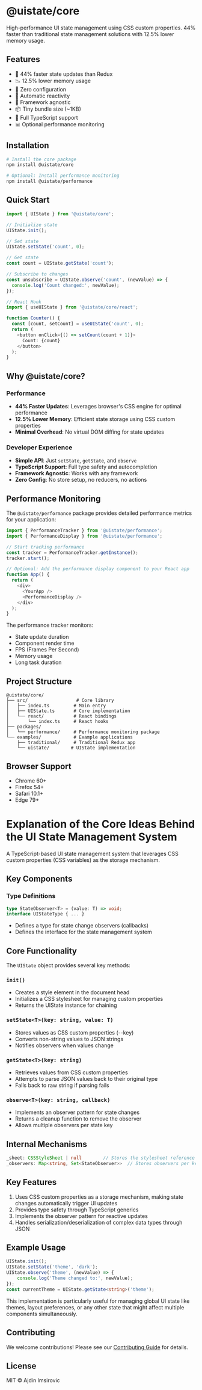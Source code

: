 # @uistate/core

High-performance UI state management using CSS custom properties. 44% faster than traditional state management solutions with 12.5% lower memory usage.

## Features

- 🚀 44% faster state updates than Redux
- 📉 12.5% lower memory usage
- 🎯 Zero configuration
- 🔄 Automatic reactivity
- 🎨 Framework agnostic
- 📦 Tiny bundle size (~1KB)
- 💪 Full TypeScript support
- 📊 Optional performance monitoring

## Installation

```bash
# Install the core package
npm install @uistate/core

# Optional: Install performance monitoring
npm install @uistate/performance
```

## Quick Start

```typescript
import { UIState } from '@uistate/core';

// Initialize state
UIState.init();

// Set state
UIState.setState('count', 0);

// Get state
const count = UIState.getState('count');

// Subscribe to changes
const unsubscribe = UIState.observe('count', (newValue) => {
  console.log('Count changed:', newValue);
});

// React Hook
import { useUIState } from '@uistate/core/react';

function Counter() {
  const [count, setCount] = useUIState('count', 0);
  return (
    <button onClick={() => setCount(count + 1)}>
      Count: {count}
    </button>
  );
}
```

## Why @uistate/core?

### Performance

- **44% Faster Updates**: Leverages browser's CSS engine for optimal performance
- **12.5% Lower Memory**: Efficient state storage using CSS custom properties
- **Minimal Overhead**: No virtual DOM diffing for state updates

### Developer Experience

- **Simple API**: Just `setState`, `getState`, and `observe`
- **TypeScript Support**: Full type safety and autocompletion
- **Framework Agnostic**: Works with any framework
- **Zero Config**: No store setup, no reducers, no actions

## Performance Monitoring

The `@uistate/performance` package provides detailed performance metrics for your application:

```typescript
import { PerformanceTracker } from '@uistate/performance';
import { PerformanceDisplay } from '@uistate/performance';

// Start tracking performance
const tracker = PerformanceTracker.getInstance();
tracker.start();

// Optional: Add the performance display component to your React app
function App() {
  return (
    <div>
      <YourApp />
      <PerformanceDisplay />
    </div>
  );
}
```

The performance tracker monitors:
- State update duration
- Component render time
- FPS (Frames Per Second)
- Memory usage
- Long task duration

## Project Structure

```
@uistate/core/
├── src/                  # Core library
│   ├── index.ts         # Main entry
│   ├── UIState.ts       # Core implementation
│   └── react/           # React bindings
│       └── index.ts     # React hooks
├── packages/
│   └── performance/     # Performance monitoring package
└── examples/            # Example applications
    ├── traditional/     # Traditional Redux app
    └── uistate/        # UIState implementation
```

## Browser Support

- Chrome 60+
- Firefox 54+
- Safari 10.1+
- Edge 79+

# Explanation of the Core Ideas Behind the UI State Management System

A TypeScript-based UI state management system that leverages CSS custom properties (CSS variables) as the storage mechanism.

## Key Components

### Type Definitions

```typescript
type StateObserver<T> = (value: T) => void;
interface UIStateType { ... }
```

- Defines a type for state change observers (callbacks)
- Defines the interface for the state management system

## Core Functionality

The `UIState` object provides several key methods:

### `init()`
- Creates a style element in the document head
- Initializes a CSS stylesheet for managing custom properties
- Returns the UIState instance for chaining

### `setState<T>(key: string, value: T)`
- Stores values as CSS custom properties (--key)
- Converts non-string values to JSON strings
- Notifies observers when values change

### `getState<T>(key: string)`
- Retrieves values from CSS custom properties
- Attempts to parse JSON values back to their original type
- Falls back to raw string if parsing fails

### `observe<T>(key: string, callback)`
- Implements an observer pattern for state changes
- Returns a cleanup function to remove the observer
- Allows multiple observers per state key

## Internal Mechanisms

```typescript
_sheet: CSSStyleSheet | null        // Stores the stylesheet reference
_observers: Map<string, Set<StateObserver>>  // Stores observers per key
```

## Key Features

1. Uses CSS custom properties as a storage mechanism, making state changes automatically trigger UI updates
2. Provides type safety through TypeScript generics
3. Implements the observer pattern for reactive updates
4. Handles serialization/deserialization of complex data types through JSON

## Example Usage

```typescript
UIState.init();
UIState.setState('theme', 'dark');
UIState.observe('theme', (newValue) => {
    console.log('Theme changed to:', newValue);
});
const currentTheme = UIState.getState<string>('theme');
```

This implementation is particularly useful for managing global UI state like themes, layout preferences, or any other state that might affect multiple components simultaneously.

## Contributing

We welcome contributions! Please see our [Contributing Guide](CONTRIBUTING.md) for details.

## License

MIT © Ajdin Imsirovic
